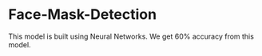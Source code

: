 # Face-Mask-Detection
This model is built using Neural Networks.
We get 60% accuracy from this model.
